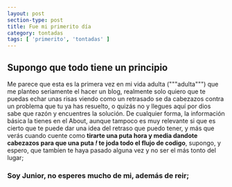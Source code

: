 ```yaml
---
layout: post
section-type: post
title: Fue mi primerito día
category: tontadas
tags: [ 'primerito', 'tontadas' ]
---
```


## Supongo que todo tiene un principio

Me parece que esta es la primera vez en mi vida adulta ("""adulta""") que me planteo seriamente el hacer un blog, realmente solo quiero que te puedas echar unas risas viendo como un retrasado se da cabezazos contra un problema que tu ya has resuelto, o quizás no y llegues aquí por dios sabe que razón y encuentres la solución. De cualquier forma, la información básica la tienes en el About, aunque tampoco es muy relevante si que es cierto que te puede dar una idea del retraso que puedo tener, y más que verás cuando cuente como **tirarte una puta hora y media dandote cabezazos para que una puta *!* te joda todo el flujo de codigo**, supongo, y espero, que tambíen te haya pasado alguna vez y no ser el más tonto del lugar;

### Soy Junior, no esperes mucho de mi, además de reir;
